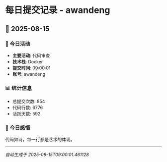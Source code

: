 # 每日提交记录 - awandeng

## 📅 2025-08-15

### 🎯 今日活动
- **主要活动**: 代码审查
- **技术栈**: Docker
- **提交时间**: 09:00:01
- **账号**: awandeng

### 📊 统计信息
- 总提交次数: 854
- 代码行数: 6776
- 活跃天数: 592

### 💭 今日感悟
代码如诗，每一行都是艺术的体现。

---
*自动生成于 2025-08-15T09:00:01.461128*
